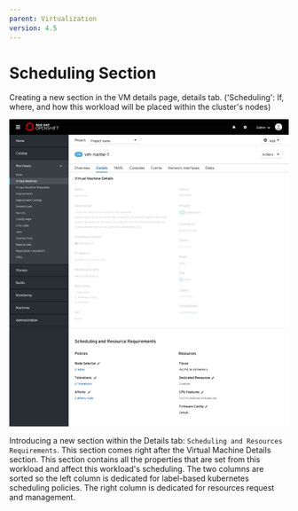 ```yaml
---
parent: Virtualization
version: 4.5
---
```


# Scheduling Section

Creating a new section in the VM details page, details tab.
('Scheduling': If, where, and how this workload will be placed within the cluster's nodes)

![Operator details page](img/VM-page-0-0.jpg)

Introducing a new section within the Details tab: `Scheduling and Resources Requirements`.
This section comes right after the Virtual Machine Details section.
This section contains all the properties that are set from this workload and affect this workload's scheduling.
The two columns are sorted so the left column is dedicated for label-based kubernetes scheduling policies.
The right column is dedicated for resources request and management.
